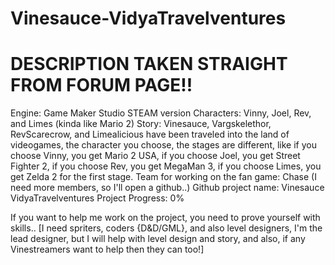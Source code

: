 # Vinesauce-VidyaTravelventures

# DESCRIPTION TAKEN STRAIGHT FROM FORUM PAGE!!

Engine: Game Maker Studio STEAM version
Characters: Vinny, Joel, Rev, and Limes (kinda like Mario 2)
Story: Vinesauce, Vargskelethor, RevScarecrow, and Limealicious have been traveled into the land of videogames, the character you choose, the stages are different, like if you choose Vinny, you get Mario 2 USA, if you choose Joel, you get Street Fighter 2, if you choose Rev, you get MegaMan 3, if you choose Limes, you get Zelda 2 for the first stage.
Team for working on the fan game: Chase (I need more members, so I'll open a github..)
Github project name: Vinesauce VidyaTravelventures
Project Progress: 0%

If you want to help me work on the project, you need to prove yourself with skills.. [I need spriters, coders {D&D/GML}, and also level designers, I'm the lead designer, but I will help with level design and story, and also, if any Vinestreamers want to help then they can too!]
